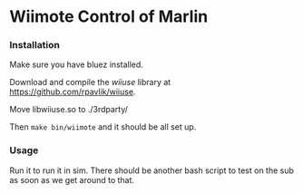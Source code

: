 # Wiimote Control of Marlin

### Installation

Make sure you have bluez installed.

Download and compile the *wiiuse* library at https://github.com/rpavlik/wiiuse.

Move libwiiuse.so to ./3rdparty/

Then `make bin/wiimote` and it should be all set up.

### Usage

Run it to run it in sim. There should be another bash script to test on the sub as soon as we get around to that.


